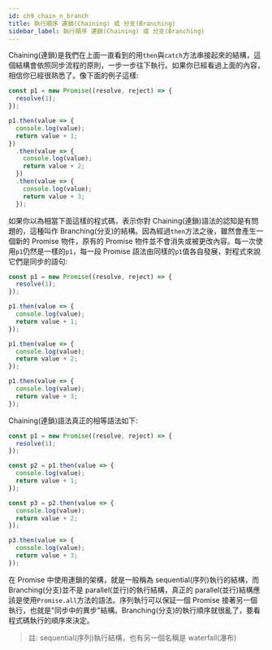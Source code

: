 ```yaml
---
id: ch9_chain_n_branch
title: 執行順序 連鎖(Chaining) 或 分支(Branching)
sidebar_label: 執行順序 連鎖(Chaining) 或 分支(Branching)
---
```


Chaining(連鎖)是我們在上面一直看到的用`then`與`catch`方法串接起來的結構，這個結構會依照同步流程的原則，一步一步往下執行。如果你已經看過上面的內容，相信你已經很熟悉了。像下面的例子這樣:

```js
const p1 = new Promise((resolve, reject) => {
  resolve(1);
});

p1.then(value => {
  console.log(value);
  return value + 1;
})
  .then(value => {
    console.log(value);
    return value + 2;
  })
  .then(value => {
    console.log(value);
    return value + 3;
  });
```

如果你以為相當下面這樣的程式碼，表示你對 Chaining(連鎖)語法的認知是有問題的，這種叫作 Branching(分支)的結構。因為經過`then`方法之後，雖然會產生一個新的 Promise 物件，原有的 Promise 物件並不會消失或被更改內容。每一次使用`p1`仍然是一樣的`p1`，每一段 Promise 語法由同樣的`p1`值各自發展，對程式來說它們是同步的語句:

```js
const p1 = new Promise((resolve, reject) => {
  resolve(1);
});

p1.then(value => {
  console.log(value);
  return value + 1;
});

p1.then(value => {
  console.log(value);
  return value + 2;
});

p1.then(value => {
  console.log(value);
  return value + 3;
});
```

Chaining(連鎖)語法真正的相等語法如下:

```js
const p1 = new Promise((resolve, reject) => {
  resolve(1);
});

const p2 = p1.then(value => {
  console.log(value);
  return value + 1;
});

const p3 = p2.then(value => {
  console.log(value);
  return value + 2;
});

p3.then(value => {
  console.log(value);
  return value + 3;
});
```

在 Promise 中使用連鎖的架構，就是一般稱為 sequential(序列)執行的結構，而 Branching(分支)並不是 parallel(並行)的執行結構，真正的 parallel(並行)結構應該是使用`Promise.all`方法的語法。序列執行可以保証一個 Promise 接著另一個執行，也就是"同步中的異步"結構。Branching(分支)的執行順序就很亂了，要看程式碼執行的順序來決定。

> 註: sequential(序列)執行結構，也有另一個名稱是 waterfall(瀑布)

